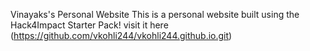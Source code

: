 Vinayaks's Personal Website
This is a personal website built using the Hack4Impact Starter Pack!
visit it here (https://github.com/vkohli244/vkohli244.github.io.git)